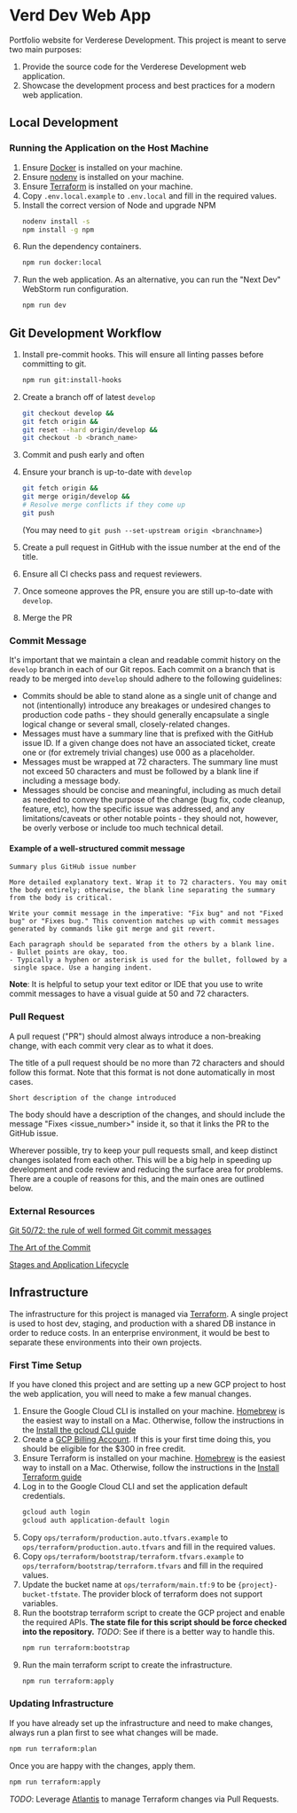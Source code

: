 # Verd Dev Web App

Portfolio website for Verderese Development. This project is meant to serve two main purposes:

1. Provide the source code for the Verderese Development web application.
2. Showcase the development process and best practices for a modern web application.

## Local Development

### Running the Application on the Host Machine

1. Ensure [Docker](https://www.docker.com/) is installed on your machine.
2. Ensure [nodenv](https://github.com/nodenv/nodenv) is installed on your machine.
3. Ensure [Terraform](https://developer.hashicorp.com/terraform/install) is installed on your machine.
4. Copy `.env.local.example` to `.env.local` and fill in the required values.
5. Install the correct version of Node and upgrade NPM
   ```bash
   nodenv install -s
   npm install -g npm
   ```
6. Run the dependency containers.
   ```bash
   npm run docker:local
   ```
7. Run the web application. As an alternative, you can run the "Next Dev" WebStorm run configuration.
   ```bash
   npm run dev
   ```

## Git Development Workflow

1. Install pre-commit hooks. This will ensure all linting passes before committing to git.
   ```bash
   npm run git:install-hooks
   ```
1. Create a branch off of latest `develop`

   ```bash
   git checkout develop &&
   git fetch origin &&
   git reset --hard origin/develop &&
   git checkout -b <branch_name>
   ```

1. Commit and push early and often
1. Ensure your branch is up-to-date with `develop`

   ```bash
   git fetch origin &&
   git merge origin/develop &&
   # Resolve merge conflicts if they come up
   git push
   ```

   (You may need to `git push --set-upstream origin <branchname>`)

1. Create a pull request in GitHub with the issue number at the end of the title.
1. Ensure all CI checks pass and request reviewers.
1. Once someone approves the PR, ensure you are still up-to-date with `develop`.
1. Merge the PR

### Commit Message

It's important that we maintain a clean and readable commit history on the `develop` branch in each of our Git repos. Each commit on a branch that is ready to be merged into `develop` should adhere to the following guidelines:

- Commits should be able to stand alone as a single unit of change and not (intentionally) introduce any breakages or undesired changes to production code paths - they should generally encapsulate a single logical change or several small, closely-related changes.
- Messages must have a summary line that is prefixed with the GitHub issue ID. If a given change does not have an associated ticket, create one or (for extremely trivial changes) use 000 as a placeholder.
- Messages must be wrapped at 72 characters. The summary line must not exceed 50 characters and must be followed by a blank line if including a message body.
- Messages should be concise and meaningful, including as much detail as needed to convey the purpose of the change (bug fix, code cleanup, feature, etc), how the specific issue was addressed, and any limitations/caveats or other notable points - they should not, however, be overly verbose or include too much technical detail.

#### Example of a well-structured commit message

```
Summary plus GitHub issue number

More detailed explanatory text. Wrap it to 72 characters. You may omit
the body entirely; otherwise, the blank line separating the summary
from the body is critical.

Write your commit message in the imperative: "Fix bug" and not "Fixed
bug" or "Fixes bug." This convention matches up with commit messages
generated by commands like git merge and git revert.

Each paragraph should be separated from the others by a blank line.
- Bullet points are okay, too.
- Typically a hyphen or asterisk is used for the bullet, followed by a
 single space. Use a hanging indent.
```

**Note**: It is helpful to setup your text editor or IDE that you use to write commit messages to have a visual guide at 50 and 72 characters.

### Pull Request

A pull request ("PR") should almost always introduce a non-breaking change, with each commit very clear as to what it does.

The title of a pull request should be no more than 72 characters and should follow this format. Note that this format is not done automatically in most cases.

```
Short description of the change introduced
```

The body should have a description of the changes, and should include the message "Fixes <issue_number>" inside it, so that it links the PR to the GitHub issue.

Wherever possible, try to keep your pull requests small, and keep distinct changes isolated from each other. This will be a big help in speeding up development and code review and reducing the surface area for problems. There are a couple of reasons for this, and the main ones are outlined below.

### External Resources

[Git 50/72: the rule of well formed Git commit messages](https://www.midori-global.com/blog/2018/04/02/git-50-72-rule)

[The Art of the Commit](http://alistapart.com/article/the-art-of-the-commit)

[Stages and Application Lifecycle](https://www.notion.so/4f2305a3e7cf44d282c6abaf0add3207)

## Infrastructure

The infrastructure for this project is managed via [Terraform](https://www.terraform.io/). A single project is used to host dev, staging, and production with a shared DB instance in order to reduce costs. In an enterprise environment, it would be best to separate these environments into their own projects.

### First Time Setup

If you have cloned this project and are setting up a new GCP project to host the web application, you will need to make a few manual changes.

1. Ensure the Google Cloud CLI is installed on your machine. [Homebrew](https://formulae.brew.sh/cask/google-cloud-sdk) is the easiest way to install on a Mac. Otherwise, follow the instructions in the [Install the gcloud CLI guide](https://cloud.google.com/sdk/docs/install)
2. Create a [GCP Billing Account](https://console.cloud.google.com/billing/). If this is your first time doing this, you should be eligible for the $300 in free credit.
3. Ensure Terraform is installed on your machine. [Homebrew](https://formulae.brew.sh/formula/terraform) is the easiest way to install on a Mac. Otherwise, follow the instructions in the [Install Terraform guide](https://learn.hashicorp.com/tutorials/terraform/install-cli)
4. Log in to the Google Cloud CLI and set the application default credentials.
   ```bash
   gcloud auth login
   gcloud auth application-default login
   ```
5. Copy `ops/terraform/production.auto.tfvars.example` to `ops/terraform/production.auto.tfvars` and fill in the required values.
6. Copy `ops/terraform/bootstrap/terraform.tfvars.example` to `ops/terraform/bootstrap/terraform.tfvars` and fill in the required values.
7. Update the bucket name at `ops/terraform/main.tf:9` to be `{project}-bucket-tfstate`. The provider block of terraform does not support variables.
8. Run the bootstrap terraform script to create the GCP project and enable the required APIs. **The state file for this script should be force checked into the repository.** _TODO_: See if there is a better way to handle this.
   ```bash
   npm run terraform:bootstrap
   ```
9. Run the main terraform script to create the infrastructure.
   ```bash
   npm run terraform:apply
   ```

### Updating Infrastructure

If you have already set up the infrastructure and need to make changes, always run a plan first to see what changes will be made.

```bash
npm run terraform:plan
```

Once you are happy with the changes, apply them.

```bash
npm run terraform:apply
```

_TODO_: Leverage [Atlantis](https://www.runatlantis.io/) to manage Terraform changes via Pull Requests.
